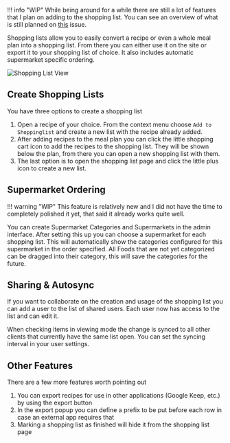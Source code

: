 !!! info "WIP"
    While being around for a while there are still a lot of features that I plan on adding to the shopping list.
    You can see an overview of what is still planned on [this](https://github.com/vabene1111/recipes/issues/114) issue.


Shopping lists allow you to easily convert a recipe or even a whole meal plan into a shopping list. From there
you can either use it on the site or export it to your shopping list of choice. 
It also includes automatic supermarket specific ordering.

![Shopping List View](https://user-images.githubusercontent.com/6819595/105896231-d4c29100-6016-11eb-88a2-eb67d8fb3ad2.png)

## Create Shopping Lists
You have three options to create a shopping list

1. Open a recipe of your choice. From the context menu choose `Add to Shoppinglist` and create a new list with the recipe already added.
2. After adding recipes to the meal plan you can click the little shopping cart icon to add the recipes to the shopping list.
   They will be shown below the plan, from there you can open a new shopping list with them.
3. The last option is to open the shopping list page and click the little plus icon to create a new list.

## Supermarket Ordering

!!! warning "WIP"
    This feature is relatively new and I did not have the time to completely polished it yet, that said 
    it already works quite well.

You can create Supermarket Categories and Supermarkets in the admin interface.
After setting this up you can choose a supermarket for each shopping list.
This will automatically show the categories configured for this supermarket in the order specified.
All Foods that are not yet categorized can be dragged into their category, this will save the categories
for the future.

## Sharing & Autosync
If you want to collaborate on the creation and usage of the shopping list you can add a user to the list of shared users.
Each user now has access to the list and can edit it. 

When checking items in viewing mode the change is synced to all other clients that currently have the same list open.
You can set the syncing interval in your user settings.

## Other Features
There are a few more features worth pointing out

1. You can export recipes for use in other applications (Google Keep, etc.) by using the export button
2. In the export popup you can define a prefix to be put before each row in case an external app requires that
3. Marking a shopping list as finished will hide it from the shopping list page
